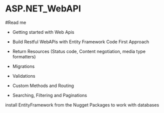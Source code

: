 # ASP.NET_WebAPI

#Read me

- Getting started with Web Apis
- Build Restful WebAPis with Entity Framework Code First Approach
- Return Resources (Status code, Content negotiation, media type formatters)

- Migrations
- Validations
- Custom Methods and Routing
- Searching, Filtering and Paginations

install EntityFramework from the Nugget Packages to work with databases
